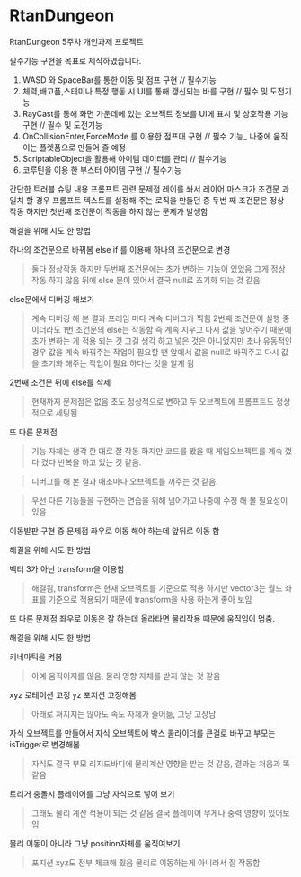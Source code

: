 # RtanDungeon
RtanDungeon
5주차 개인과제 프로젝트

필수기능 구현을 목표로 제작하였습니다.
1.  WASD 와 SpaceBar를 통한 이동 및 점프 구현 // 필수기능
2. 체력,배고픔,스테미나 특정 행동 시 UI를 통해 갱신되는 바를 구현 // 필수 및 도전기능
3. RayCast를 통해 화면 가운데에 있는 오브젝트 정보를 UI에 표시 및 상호작용 기능 구현 // 필수 및 도전기능
4. OnCollisionEnter,ForceMode 를 이용한 점프대 구현 // 필수 기능_ 나중에 움직이는 플렛폼으로 만들어 줄 예정
5. ScriptableObject을 활용해 아이템 데이터를 관리 // 필수기능
6. 코루틴을 이용 한 부스터 아이템 구현 // 필수기능

간단한 트러블 슈팅 내용
프롬프트 관련 문제점
레이를 쏴서 레이어 마스크가 조건문 과 일치 할 경우 프롬프트 텍스트를 설정해 주는 로직을 만들던 중
두번 째 조건문은 정상 작동 하지만 첫번째 조건문이 작동을 하지 않는 문제가 발생함

해결을 위해 시도 한 방법

하나의 조건문으로 바꿔봄 else if 를 이용해 하나의 조건문으로 변경 
> 둘다 정상작동 하지만 두번째 조건문에는 초가 변하는 기능이 있었음 그게 정상 작동 하지 않음
> 뒤에 else 문이 있어서 결국 null로 초기화 되는 것 같음

else문에서 디버깅 해보기
> 계속 디버깅 해 본 결과 프레임 마다 계속 디버그가 찍힘
> 2번째 조건문이 실행 중이더라도 1번 조건문의 else는 작동함
> 즉 계속 지우고 다시 값을 넣어주기 때문에 초가 변하는 게 적용 되는 것
> 그걸 생각 하고 넣은 것은 아니었지만 초나 유동적인 경우 값을 계속 바꿔주는 작업이 필요할 땐
> 앞에서 값을 null로 바꿔주고 다시 값을 초기화 해주는 작업이 필요 하다는 것을 알게 됨

2번째 조건문 뒤에 else를 삭제
> 현재까지 문제점은 없음 초도 정상적으로 변하고 두 오브젝트에 프롬프트도 정상적으로 세팅됨

또 다른 문제점
> 기능 자체는 생각 한 대로 잘 작동 하지만 코드를 봤을 때 게임오브젝트를 계속 껐다 켰다 반복을 하고 있는 것 같음.

> 디버그를 해 본 결과 매초마다 오브젝트를 꺼주는 것 같음.

> 우선 다른 기능들을 구현하는 연습을 위해 넘어가고 나중에 수정 해 볼 필요성이 있음

이동발판 구현 중 문제점
좌우로 이동 해야 하는데 앞뒤로 이동 함

해결을 위해 시도 한 방법

벡터 3가 아닌 transform을 이용함
>해결됨, transform은 현재 오브젝트를 기준으로 적용 하지만 vector3는 월드 좌표를 기준으로 적용되기 때문에 transform을 사용 하는게 좋아 보임

또 다른 문제점
좌우로 이동은 잘 하는데 올라타면 물리작용 때문에 움직임이 멈춤.

 해결을 위해 시도 한 방법

키네마틱을 켜봄 
> 아예 움직이지를 않음, 물리 영향 자체를 받지 않는 것 같음

xyz 로테이션 고정 yz 포지션 고정해봄
>아래로 쳐지지는 않아도 속도 자체가 줄어듦, 그냥 고장남

자식 오브젝트를 만들어서 자식 오브젝트에 박스 콜라이더를 큰걸로 바꾸고 부모는 isTrigger로 변경해봄
> 자식도 결국 부모 리지드바디에 물리계산 영향을 받는 것 같음, 결과는 처음과 똑같음

트리거 충돌시 플레이어를 그냥 자식으로 넣어 보기
>그래도 물리 계산 적용이 되는 것 같음 결국 플레이어 무게나 중력 영향이 있어보임

물리 이동이 아니라 그냥 position자체를 움직여보기
>포지션 xyz도 전부 체크해 줬음 물리로 이동하는게 아니라서 잘 작동함 


